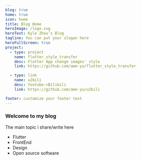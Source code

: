```yaml
---
blog: true
home: true
icon: home
title: Blog Home
heroImage: /logo.svg
heroText: Kyle Zhou’s Blog
tagline: You can put your slogan here
heroFullScreen: true
project:
  - type: project
    name: flutter_style_transfer
    desc: Flutter App change images' style
    link: https://github.com/ame-yu/flutter_style_transfer

  - type: link
    name: u2bili
    desc: Youtube->Bilibili
    link: https://github.com/ame-yu/u2bili

footer: customize your footer text
---
```


### Welcome to my blog
The main topic i share/write here
- Flutter
- FrontEnd
- Design
- Open source software
